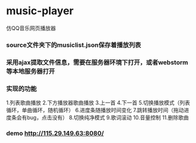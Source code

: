 # music-player
仿QQ音乐网页播放器

### source文件夹下的musiclist.json保存着播放列表

### 采用ajax提取文件信息，需要在服务器环境下打开，或者webstorm等本地服务器打开

### 实现的功能
  1.列表歌曲播放
  2.下方播放器歌曲播放
  3.上一首
  4.下一首
  5.切换播放模式（列表循环，单曲循环，随机循环）
  6.进度条随播放时间变化
  7.跳转播放时间（拖动进度条会有bug，点击没有）
  8.切换纯净模式
  9.歌词滚动
  10.音量控制
  11.删除歌曲
### demo http://115.29.149.63:8080/
